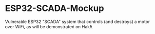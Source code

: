 # ESP32-SCADA-Mockup
Vulnerable ESP32 "SCADA" system that controls (and destroys) a motor over WiFi, as will be demonstrated on Hak5.
